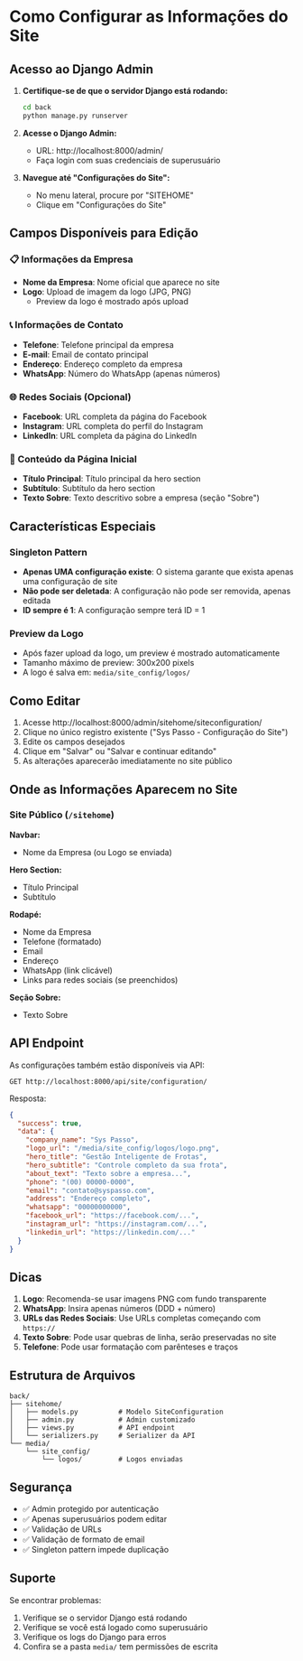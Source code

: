 # Como Configurar as Informações do Site

## Acesso ao Django Admin

1. **Certifique-se de que o servidor Django está rodando:**
   ```bash
   cd back
   python manage.py runserver
   ```

2. **Acesse o Django Admin:**
   - URL: http://localhost:8000/admin/
   - Faça login com suas credenciais de superusuário

3. **Navegue até "Configurações do Site":**
   - No menu lateral, procure por "SITEHOME"
   - Clique em "Configurações do Site"

## Campos Disponíveis para Edição

### 📋 Informações da Empresa
- **Nome da Empresa**: Nome oficial que aparece no site
- **Logo**: Upload de imagem da logo (JPG, PNG)
  - Preview da logo é mostrado após upload

### 📞 Informações de Contato
- **Telefone**: Telefone principal da empresa
- **E-mail**: Email de contato principal
- **Endereço**: Endereço completo da empresa
- **WhatsApp**: Número do WhatsApp (apenas números)

### 🌐 Redes Sociais (Opcional)
- **Facebook**: URL completa da página do Facebook
- **Instagram**: URL completa do perfil do Instagram
- **LinkedIn**: URL completa da página do LinkedIn

### 📝 Conteúdo da Página Inicial
- **Título Principal**: Título principal da hero section
- **Subtítulo**: Subtítulo da hero section
- **Texto Sobre**: Texto descritivo sobre a empresa (seção "Sobre")

## Características Especiais

### Singleton Pattern
- **Apenas UMA configuração existe**: O sistema garante que exista apenas uma configuração de site
- **Não pode ser deletada**: A configuração não pode ser removida, apenas editada
- **ID sempre é 1**: A configuração sempre terá ID = 1

### Preview da Logo
- Após fazer upload da logo, um preview é mostrado automaticamente
- Tamanho máximo de preview: 300x200 pixels
- A logo é salva em: `media/site_config/logos/`

## Como Editar

1. Acesse http://localhost:8000/admin/sitehome/siteconfiguration/
2. Clique no único registro existente ("Sys Passo - Configuração do Site")
3. Edite os campos desejados
4. Clique em "Salvar" ou "Salvar e continuar editando"
5. As alterações aparecerão imediatamente no site público

## Onde as Informações Aparecem no Site

### Site Público (`/sitehome`)

**Navbar:**
- Nome da Empresa (ou Logo se enviada)

**Hero Section:**
- Título Principal
- Subtítulo

**Rodapé:**
- Nome da Empresa
- Telefone (formatado)
- Email
- Endereço
- WhatsApp (link clicável)
- Links para redes sociais (se preenchidos)

**Seção Sobre:**
- Texto Sobre

## API Endpoint

As configurações também estão disponíveis via API:
```
GET http://localhost:8000/api/site/configuration/
```

Resposta:
```json
{
  "success": true,
  "data": {
    "company_name": "Sys Passo",
    "logo_url": "/media/site_config/logos/logo.png",
    "hero_title": "Gestão Inteligente de Frotas",
    "hero_subtitle": "Controle completo da sua frota",
    "about_text": "Texto sobre a empresa...",
    "phone": "(00) 00000-0000",
    "email": "contato@syspasso.com",
    "address": "Endereço completo",
    "whatsapp": "00000000000",
    "facebook_url": "https://facebook.com/...",
    "instagram_url": "https://instagram.com/...",
    "linkedin_url": "https://linkedin.com/..."
  }
}
```

## Dicas

1. **Logo**: Recomenda-se usar imagens PNG com fundo transparente
2. **WhatsApp**: Insira apenas números (DDD + número)
3. **URLs das Redes Sociais**: Use URLs completas começando com `https://`
4. **Texto Sobre**: Pode usar quebras de linha, serão preservadas no site
5. **Telefone**: Pode usar formatação com parênteses e traços

## Estrutura de Arquivos

```
back/
├── sitehome/
│   ├── models.py          # Modelo SiteConfiguration
│   ├── admin.py           # Admin customizado
│   ├── views.py           # API endpoint
│   └── serializers.py     # Serializer da API
└── media/
    └── site_config/
        └── logos/         # Logos enviadas
```

## Segurança

- ✅ Admin protegido por autenticação
- ✅ Apenas superusuários podem editar
- ✅ Validação de URLs
- ✅ Validação de formato de email
- ✅ Singleton pattern impede duplicação

## Suporte

Se encontrar problemas:
1. Verifique se o servidor Django está rodando
2. Verifique se você está logado como superusuário
3. Verifique os logs do Django para erros
4. Confira se a pasta `media/` tem permissões de escrita
